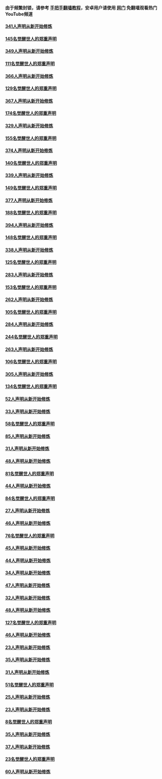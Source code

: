 #### 由于频繁封锁，请参考 [手把手翻墙教程](https://github.com/gfw-breaker/guides/wiki/)，安卓用户请使用 [网门](https://github.com/gfw-breaker/nogfw/blob/master/dl.md?t=06280001) 免翻墙观看热门YouTube频道 

#### [341人声明从新开始修炼](../pages/91/427255.md?t=06280001) 

#### [145名觉醒世人的郑重声明](../pages/91/427254.md?t=06280001) 

#### [349人声明从新开始修炼](../pages/91/426969.md?t=06280001) 

#### [111名觉醒世人的郑重声明](../pages/91/426968.md?t=06280001) 

#### [366人声明从新开始修炼](../pages/91/426737.md?t=06280001) 

#### [129名觉醒世人的郑重声明](../pages/91/426736.md?t=06280001) 

#### [367人声明从新开始修炼](../pages/91/426421.md?t=06280001) 

#### [174名觉醒世人的郑重声明](../pages/91/426420.md?t=06280001) 

#### [329人声明从新开始修炼](../pages/91/426139.md?t=06280001) 

#### [155名觉醒世人的郑重声明](../pages/91/426138.md?t=06280001) 

#### [374人声明从新开始修炼](../pages/91/425811.md?t=06280001) 

#### [140名觉醒世人的郑重声明](../pages/91/425810.md?t=06280001) 

#### [339人声明从新开始修炼](../pages/91/425690.md?t=06280001) 

#### [149名觉醒世人的郑重声明](../pages/91/425689.md?t=06280001) 

#### [377人声明从新开始修炼](../pages/91/424867.md?t=06280001) 

#### [188名觉醒世人的郑重声明](../pages/91/424866.md?t=06280001) 

#### [394人声明从新开始修炼](../pages/91/423914.md?t=06280001) 

#### [148名觉醒世人的郑重声明](../pages/91/423913.md?t=06280001) 

#### [338人声明从新开始修炼](../pages/91/423540.md?t=06280001) 

#### [125名觉醒世人的郑重声明](../pages/91/423539.md?t=06280001) 

#### [283人声明从新开始修炼](../pages/91/423296.md?t=06280001) 

#### [153名觉醒世人的郑重声明](../pages/91/423295.md?t=06280001) 

#### [262人声明从新开始修炼](../pages/91/423004.md?t=06280001) 

#### [105名觉醒世人的郑重声明](../pages/91/423003.md?t=06280001) 

#### [284人声明从新开始修炼](../pages/91/422707.md?t=06280001) 

#### [244名觉醒世人的郑重声明](../pages/91/422706.md?t=06280001) 

#### [263人声明从新开始修炼](../pages/91/422553.md?t=06280001) 

#### [106名觉醒世人的郑重声明](../pages/91/422552.md?t=06280001) 

#### [305人声明从新开始修炼](../pages/91/422153.md?t=06280001) 

#### [134名觉醒世人的郑重声明](../pages/91/422152.md?t=06280001) 

#### [52人声明从新开始修炼](../pages/91/421846.md?t=06280001) 

#### [33人声明从新开始修炼](../pages/91/421804.md?t=06280001) 

#### [58名觉醒世人的郑重声明](../pages/91/421845.md?t=06280001) 

#### [85人声明从新开始修炼](../pages/91/421769.md?t=06280001) 

#### [31人声明从新开始修炼](../pages/91/421763.md?t=06280001) 

#### [48人声明从新开始修炼](../pages/91/421605.md?t=06280001) 

#### [81名觉醒世人的郑重声明](../pages/91/421656.md?t=06280001) 

#### [44人声明从新开始修炼](../pages/91/421544.md?t=06280001) 

#### [84名觉醒世人的郑重声明](../pages/91/421543.md?t=06280001) 

#### [27人声明从新开始修炼](../pages/91/421465.md?t=06280001) 

#### [46人声明从新开始修炼](../pages/91/421454.md?t=06280001) 

#### [76名觉醒世人的郑重声明](../pages/91/421453.md?t=06280001) 

#### [45人声明从新开始修炼](../pages/91/421452.md?t=06280001) 

#### [44人声明从新开始修炼](../pages/91/421422.md?t=06280001) 

#### [34人声明从新开始修炼](../pages/91/421322.md?t=06280001) 

#### [47人声明从新开始修炼](../pages/91/421264.md?t=06280001) 

#### [32人声明从新开始修炼](../pages/91/421225.md?t=06280001) 

#### [48人声明从新开始修炼](../pages/91/421202.md?t=06280001) 

#### [127名觉醒世人的郑重声明](../pages/91/421224.md?t=06280001) 

#### [46人声明从新开始修炼](../pages/91/421203.md?t=06280001) 

#### [23人声明从新开始修炼](../pages/91/421138.md?t=06280001) 

#### [35人声明从新开始修炼](../pages/91/421122.md?t=06280001) 

#### [31人声明从新开始修炼](../pages/91/421081.md?t=06280001) 

#### [51名觉醒世人的郑重声明](../pages/91/421080.md?t=06280001) 

#### [25人声明从新开始修炼](../pages/91/421020.md?t=06280001) 

#### [23人声明从新开始修炼](../pages/91/420884.md?t=06280001) 

#### [8名觉醒世人的郑重声明](../pages/91/420883.md?t=06280001) 

#### [35人声明从新开始修炼](../pages/91/420809.md?t=06280001) 

#### [37人声明从新开始修炼](../pages/91/420766.md?t=06280001) 

#### [23名觉醒世人的郑重声明](../pages/91/420765.md?t=06280001) 

#### [60人声明从新开始修炼](../pages/91/420727.md?t=06280001) 


